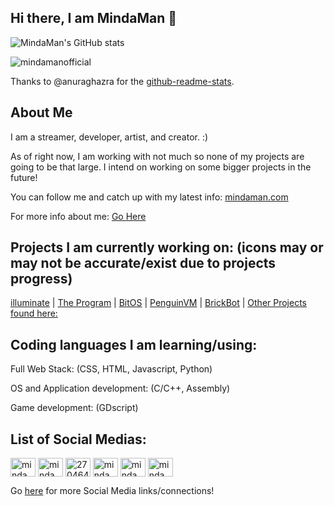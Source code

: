 ## Hi there, I am MindaMan 👋

![MindaMan's GitHub stats](https://github-readme-stats.vercel.app/api?username=mindamanofficial&show_icons=true&theme=dark)
<p><img align="center" src="https://github-readme-streak-stats.herokuapp.com/?user=mindamanofficial&theme=dark" alt="mindamanofficial" /></p>

Thanks to @anuraghazra for the [github-readme-stats]([url](https://github.com/anuraghazra/github-readme-stats)).

About Me
--------
I am a streamer, developer, artist, and creator. :)

As of right now, I am working with not much so none of my projects are going to be that large. 
I intend on working on some bigger projects in the future!

You can follow me and catch up with my latest info: [mindaman.com](https://mindaman.com)

For more info about me: [Go Here](https://mindaman.com/about)


**Projects I am currently working on:** (icons may or may not be accurate/exist due to projects progress)
--------
[illuminate](https://mindaman.com/illuminate) |
[The Program](https://mindaman.com/projects/theprogram) |
[BitOS](https://mindaman.com/projects/bitos) |
[PenguinVM](https://mindaman.com/projects/penguinvm) |
[BrickBot](https://mindaman.com/projects/brickbot) |
[Other Projects found here:](https://mindaman.com/projects) 


Coding languages I am learning/using:
--------
Full Web Stack: (CSS, HTML, Javascript, Python)

OS and Application development: (C/C++, Assembly)

Game development: (GDscript)

List of Social Medias:
---------
<p align="left">
<a href="https://dev.to/mindaman" target="blank"><img align="center" src="https://raw.githubusercontent.com/rahuldkjain/github-profile-readme-generator/master/src/images/icons/Social/devto.svg" alt="mindaman" height="30" width="40" /></a>
<a href="https://twitter.com/mindamanreal" target="blank"><img align="center" src="https://raw.githubusercontent.com/rahuldkjain/github-profile-readme-generator/master/src/images/icons/Social/twitter.svg" alt="mindamanreal" height="30" width="40" /></a>
<a href="https://stackoverflow.com/users/27046402" target="blank"><img align="center" src="https://raw.githubusercontent.com/rahuldkjain/github-profile-readme-generator/master/src/images/icons/Social/stack-overflow.svg" alt="27046402" height="30" width="40" /></a>
<a href="https://instagram.com/mindamanreal" target="blank"><img align="center" src="https://raw.githubusercontent.com/rahuldkjain/github-profile-readme-generator/master/src/images/icons/Social/instagram.svg" alt="mindamanreal" height="30" width="40" /></a>
<a href="https://www.youtube.com/c/mindaman" target="blank"><img align="center" src="https://raw.githubusercontent.com/rahuldkjain/github-profile-readme-generator/master/src/images/icons/Social/youtube.svg" alt="mindaman" height="30" width="40" /></a>
<a href="https://www.leetcode.com/mindaman" target="blank"><img align="center" src="https://raw.githubusercontent.com/rahuldkjain/github-profile-readme-generator/master/src/images/icons/Social/leet-code.svg" alt="mindaman" height="30" width="40" /></a>
</p>

Go [here](https://mindaman.com/social) for more Social Media links/connections!

